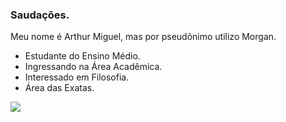 ### Saudações.
Meu nome é Arthur Miguel, mas por pseudônimo utilizo Morgan.

- Estudante do Ensino Médio.
- Ingressando na Área Acadêmica.
- Interessado em Filosofia.
- Área das Exatas.

![](https://media.tenor.com/Y3-_1OcTybsAAAAM/rick-grimes-the-walking-dead.gif)
